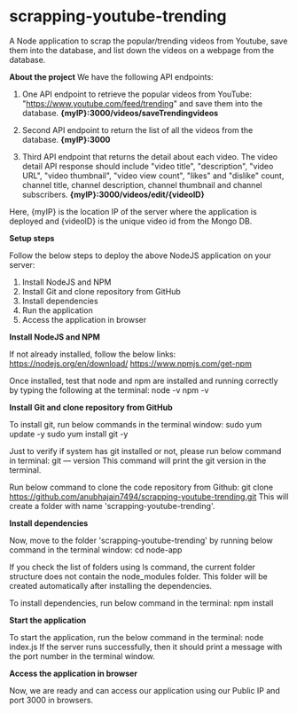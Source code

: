 # scrapping-youtube-trending
A Node application to scrap the popular/trending videos from Youtube, save them into the database, and list down the videos on a webpage from the database.

**About the project**
We have the following API endpoints:
1. One API endpoint to retrieve the popular videos from YouTube: "https://www.youtube.com/feed/trending" and save them into the database.
    **{myIP}:3000/videos/saveTrendingvideos**
    
2. Second API endpoint to return the list of all the videos from the database.
    **{myIP}:3000**

3. Third API endpoint that returns the detail about each video. The video detail API response should include "video title", "description", "video URL", "video thumbnail", "video view count", "likes" and "dislike" count, channel title, channel description, channel thumbnail and channel subscribers.
    **{myIP}:3000/videos/edit/{videoID}**

Here, {myIP} is the location IP of the server where the application is deployed and {videoID} is the unique video id from the Mongo DB.

**Setup steps**

Follow the below steps to deploy the above NodeJS application on your server:
1. Install NodeJS and NPM
2. Install Git and clone repository from GitHub
3. Install dependencies
4. Run the application
5. Access the application in browser

**Install NodeJS and NPM**

If not already installed, follow the below links:
https://nodejs.org/en/download/
https://www.npmjs.com/get-npm

Once installed, test that node and npm are installed and running correctly by typing the following at the terminal:
node -v
npm -v

**Install Git and clone repository from GitHub**

To install git, run below commands in the terminal window:
sudo yum update -y
sudo yum install git -y

Just to verify if system has git installed or not, please run below command in terminal:
git — version
This command will print the git version in the terminal.

Run below command to clone the code repository from Github:
git clone https://github.com/anubhajain7494/scrapping-youtube-trending.git
This will create a folder with name 'scrapping-youtube-trending'.

**Install dependencies**

Now, move to the folder 'scrapping-youtube-trending' by running below command in the terminal window:
cd node-app

If you check the list of folders using ls command, the current folder structure does not contain the node_modules folder. This folder will be created automatically after installing the dependencies.

To install dependencies, run below command in the terminal:
npm install

**Start the application**

To start the application, run the below command in the terminal:
node index.js
If the server runs successfully, then it should print a message with the port number in the terminal window.


**Access the application in browser**

Now, we are ready and can access our application using our Public IP and port 3000 in browsers.






